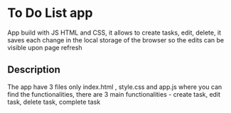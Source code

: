 # To Do List app

App build with JS HTML and CSS, it allows to create tasks, edit, delete, it saves each change in the local storage of the browser so the edits can be visible upon page refresh

## Description

The app have 3 files only index.html , style.css and app.js where you can find the functionalities, there are 3 main functionalities - create task, edit task, delete task, complete task



